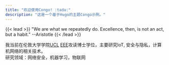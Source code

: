```yaml
---
title: "欢迎使用Congo! :tada:"
description: "这是一个基于Hugo的主题Congo示例。"
---
```


{{< lead >}}
"We are what we repeatedly do. Excellence, then, is not an act, but a habit."  --Aristotle
{{< /lead >}}

我当前在伦敦大学学院[UCL](https://www.ucl.ac.uk/) [EEE](https://www.ucl.ac.uk/electronic-electrical-engineering/research/information-and-communication-engineering)攻读博士学位，主要研究IoT, 安全与隐私，计算机网络的相关技术。  
研究领域：网络安全，机器学习，物联网

